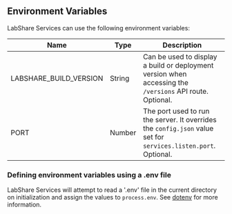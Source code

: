 ## Environment Variables

LabShare Services can use the following environment variables:

| Name | Type | Description |
| ---- | ---- | ----------- |
| LABSHARE_BUILD_VERSION | String | Can be used to display a build or deployment version when accessing the `/versions` API route. Optional. |
| PORT | Number | The port used to run the server. It overrides the `config.json` value set for `services.listen.port`. Optional. |

### Defining environment variables using a .env file

LabShare Services will attempt to read a '.env' file in the current directory on initialization and assign the values to `process.env`.
See [dotenv](https://www.npmjs.com/package/dotenv) for more information.

